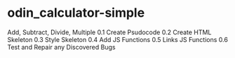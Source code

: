 # odin_calculator-simple
  Add, Subtract, Divide, Multiple
0.1 Create Psudocode
0.2 Create HTML Skeleton
0.3 Style Skeleton
0.4 Add JS Functions
0.5 Links JS Functions
0.6 Test and Repair any Discovered Bugs